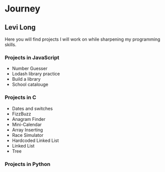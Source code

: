 # Journey

## Levi Long

Here you will find projects I will work on while sharpening my programming skills.

### Projects in JavaScript

- Number Guesser
- Lodash library practice
- Build a library
- School catalouge

### Projects in C

- Dates and switches
- FizzBuzz
- Anagram Finder
- Mini-Calendar
- Array Inserting
- Race Simulator
- Hardcoded Linked List
- Linked List
- Tree

### Projects in Python
